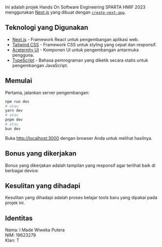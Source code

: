 Ini adalah projek Hands On Software Engineering SPARTA HMIF 2023 menggunakan [Next.js](https://nextjs.org/) yang dibuat dengan [`create-next-app`](https://github.com/vercel/next.js/tree/canary/packages/create-next-app).

## Teknologi yang Digunakan

- [Next.js](https://nextjs.org/) - Framework React untuk pengembangan aplikasi web.
- [Tailwind CSS](https://tailwindcss.com/) - Framework CSS untuk styling yang cepat dan responsif.
- [Aceternity UI](https://aceternity-ui.com/) - Komponen UI untuk pengembangan antarmuka pengguna.
- [TypeScript](https://www.typescriptlang.org/) - Bahasa pemrograman yang diketik secara statis untuk pengembangan JavaScript.

## Memulai

Pertama, jalankan server pengembangan:

```bash
npm run dev
# atau
yarn dev
# atau
pnpm dev
# atau
bun dev
```

Buka [http://localhost:3000](http://localhost:3000) dengan browser Anda untuk melihat hasilnya.

## Bonus yang dikerjakan

Bonus yang dikerjakan adalah tampilan yang responsif agar terlihat baik di berbagai device.

## Kesulitan yang dihadapi

Kesulitan yang dihadapi adalah proses belajar tools baru yang dipakai pada projek ini.

## Identitas

Nama: I Made Wiweka Putera  
NIM: 19623279  
Klan: T

